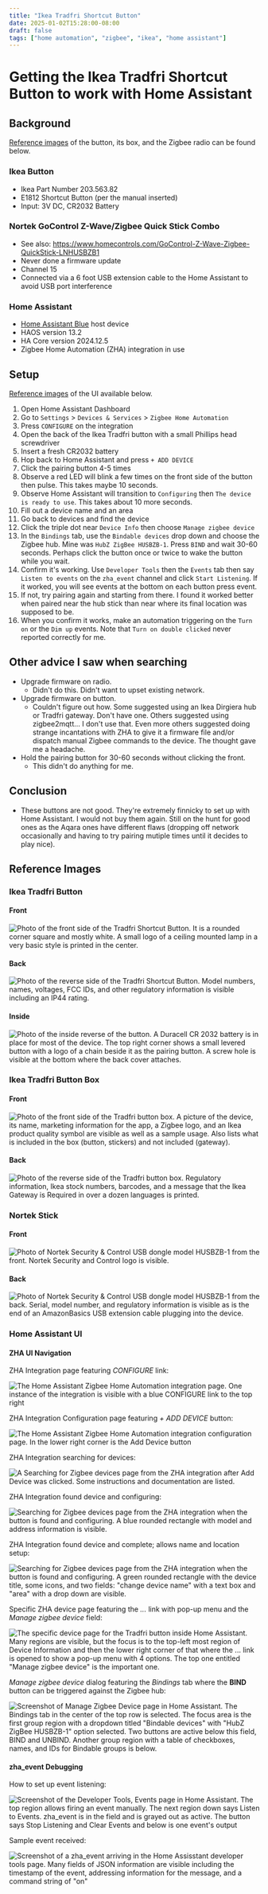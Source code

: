 ```yaml
---
title: "Ikea Tradfri Shortcut Button"
date: 2025-01-02T15:28:00-08:00
draft: false
tags: ["home automation", "zigbee", "ikea", "home assistant"]
---
```


# Getting the Ikea Tradfri Shortcut Button to work with Home Assistant

## Background

[Reference images](#reference-images) of the button, its box, and the Zigbee radio can be found below.

### Ikea Button
- Ikea Part Number 203.563.82
- E1812 Shortcut Button (per the manual inserted)
- Input: 3V DC, CR2032 Battery

### Nortek GoControl Z-Wave/Zigbee Quick Stick Combo
- See also: https://www.homecontrols.com/GoControl-Z-Wave-Zigbee-QuickStick-LNHUSBZB1
- Never done a firmware update  
- Channel 15
- Connected via a 6 foot USB extension cable to the Home Assistant to avoid USB port interference

### Home Assistant
- [Home Assistant Blue](https://www.home-assistant.io/blue/) host device
- HAOS version 13.2
- HA Core version 2024.12.5
- Zigbee Home Automation (ZHA) integration in use

## Setup

[Reference images](#home-assistant-ui) of the UI available below.

1. Open Home Assistant Dashboard
2. Go to `Settings` > `Devices & Services` > `Zigbee Home Automation`
3. Press `CONFIGURE` on the integration
4. Open the back of the Ikea Tradfri button with a small Phillips head screwdriver
5. Insert a fresh CR2032 battery
6. Hop back to Home Assistant and press `+ ADD DEVICE`
7. Click the pairing button 4-5 times
8. Observe a red LED will blink a few times on the front side of the button then pulse. This takes maybe 10 seconds.
9. Observe Home Assistant will transition to `Configuring` then `The device is ready to use`. This takes about 10 more seconds.
10. Fill out a device name and an area
11. Go back to devices and find the device
12. Click the triple dot near `Device Info` then choose `Manage zigbee device`
13. In the `Bindings` tab, use the `Bindable devices` drop down and choose the Zigbee hub. Mine was `HubZ ZigBee HUSBZB-1`. Press `BIND` and wait 30-60 seconds. Perhaps click the button once or twice to wake the button while you wait.
14. Confirm it's working. Use `Developer Tools` then the `Events` tab then say `Listen to events` on the `zha_event` channel and click `Start Listening`. If it worked, you will see events at the bottom on each button press event.
15. If not, try pairing again and starting from there. I found it worked better when paired near the hub stick than near where its final location was supposed to be.
16. When you confirm it works, make an automation triggering on the `Turn on` or the `Dim up` events. Note that `Turn on double clicked` never reported correctly for me.

## Other advice I saw when searching
- Upgrade firmware on radio. 
    - Didn't do this. Didn't want to upset existing network.
- Upgrade firmware on button. 
    - Couldn't figure out how. Some suggested using an Ikea Dirgiera hub or Tradfri gateway. Don't have one. Others suggested using zigbee2mqtt... I don't use that. Even more others suggested doing strange incantations with ZHA to give it a firmware file and/or dispatch manual Zigbee commands to the device. The thought gave me a headache.
- Hold the pairing button for 30-60 seconds without clicking the front. 
    - This didn't do anything for me.

## Conclusion
- These buttons are not good. They're extremely finnicky to set up with Home Assistant. I would not buy them again. Still on the hunt for good ones as the Aqara ones have different flaws (dropping off network occasionally and having to try pairing mutiple times until it decides to play nice).

## Reference Images

### Ikea Tradfri Button
#### Front
![Photo of the front side of the Tradfri Shortcut Button. It is a rounded corner square and mostly white. A small logo of a ceiling mounted lamp in a very basic style is printed in the center.](/2025-01-02-Tradfri-Button-Front.jpg)

#### Back
![Photo of the reverse side of the Tradfri Shortcut Button. Model numbers, names, voltages, FCC IDs, and other regulatory information is visible including an IP44 rating.](/2025-01-02-Tradfri-Button-Back.jpg)

#### Inside
![Photo of the inside reverse of the button. A Duracell CR 2032 battery is in place for most of the device. The top right corner shows a small levered button with a logo of a chain beside it as the pairing button. A screw hole is visible at the bottom where the back cover attaches.](/2025-01-02-Tradfri-Button-Inside.jpg)


### Ikea Tradfri Button Box
#### Front
![Photo of the front side of the Tradfri button box. A picture of the device, its name, marketing information for the app, a Zigbee logo, and an Ikea product quality symbol are visible as well as a sample usage. Also lists what is included in the box (button, stickers) and not included (gateway).](/2025-01-02-Tradfri-Button-Box-Front.jpg)
#### Back
![Photo of the reverse side of the Tradfri button box. Regulatory information, Ikea stock numbers, barcodes, and a message that the Ikea Gateway is Required in over a dozen languages is printed.](/2025-01-02-Tradfri-Button-Box-Back.jpg)

### Nortek Stick
#### Front
![Photo of Nortek Security & Control USB dongle model HUSBZB-1 from the front. Nortek Security and Control logo is visible.](/2025-01-02-Nortek-Stick-Front.jpg)

#### Back
![Photo of Nortek Security & Control USB dongle model HUSBZB-1 from the back. Serial, model number, and regulatory information is visible as is the end of an AmazonBasics USB extension cable plugging into the device.](/2025-01-02-Nortek-Stick-Back.jpg)

### Home Assistant UI

#### ZHA UI Navigation

ZHA Integration page featuring *CONFIGURE* link:

![The Home Assistant Zigbee Home Automation integration page. One instance of the integration is visible with a blue CONFIGURE link to the top right](/2025-01-02-ZHA-Configure.png)

ZHA Integration Configuration page featuring *+ ADD DEVICE* button:

![The Home Assistant Zigbee Home Automation integration configuration page. In the lower right corner is the Add Device button](/2025-01-02-ZHA-AddDevice.png)

ZHA Integration searching for devices:

![A Searching for Zigbee devices page from the ZHA integration after Add Device was clicked. Some instructions and documentation are listed.](/2025-01-02-ZHA-Searching.png)

ZHA Integration found device and configuring:

![Searching for Zigbee devices page from the ZHA integration when the button is found and configuring. A blue rounded rectangle with model and address information is visible.](/2025-01-02-ZHA-Tradfri-Configuring.png)

ZHA Integration found device and complete; allows name and location setup:

![Searching for Zigbee devices page from the ZHA integration when the button is found and configuring. A green rounded rectangle with the device title, some icons, and two fields: "change device name" with a text box and "area" with a drop down are visible.](/2025-01-02-ZHA-Tradfri-Ready.png)

Specific ZHA device page featuring the *...* link with pop-up menu and the *Manage zigbee device* field:

![The specific device page for the Tradfri button inside Home Assistant. Many regions are visible, but the focus is to the top-left most region of Device Information and then the lower right corner of that where the `...` link is opened to show a pop-up menu with 4 options. The top one entitled "Manage zigbee device" is the important one.](/2025-01-02-ZHA-Manage-Zigbee-Device.png)

*Manage zigbee device* dialog featuring the *Bindings* tab where the **BIND** button can be triggered against the Zigbee hub:

![Screenshot of Manage Zigbee Device page in Home Assistant. The Bindings tab in the center of the top row is selected. The focus area is the first group region with a dropdown titled "Bindable devices" with "HubZ ZigBee HUSBZB-1" option selected. Two buttons are active below this field, BIND and UNBIND. Another group region with a table of checkboxes, names, and IDs for Bindable groups is below.](/2025-01-02-tradfri-bind-hub.png)

#### zha_event Debugging

How to set up event listening:

![Screenshot of the Developer Tools, Events page in Home Assistant. The top region allows firing an event manually. The next region down says Listen to Events. `zha_event` is in the field and is grayed out as active. The button says `Stop Listening` and `Clear Events` and below is one event's output](/2025-01-02-zha_event_listen.png)

Sample event received:

![Screenshot of a zha_event arriving in the Home Assisstant developer tools page. Many fields of JSON information are visible including the timestamp of the event, addressing information for the message, and a command string of "on"](/2025-01-02-zha_event_confirmed.png)






